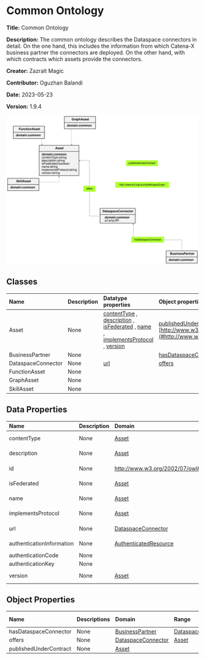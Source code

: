 



# Common Ontology


**Title:**  Common Ontology

**Description:**  The common ontology describes the Dataspace connectors in detail. On the one hand, this includes the information from which Catena-X business partner the connectors are deployed. On the other hand, with which contracts which assets provide the connectors.

**Creator:**  Zazralt Magic

**Contributor:**  Oguzhan Balandi

**Date:**  2023-05-23

**Version:**  1.9.4  
  
![ontology](images/common_ontology.gv.svg)  

## Classes
  

|Name|Description|Datatype properties|Object properties|Subclass of|
| :--- | :--- | :--- | :--- | :--- |
|<span id="Asset">Asset</span>|None|[contentType](#contentType) , [description](#description) , [isFederated](#isFederated) , [name](#name) , [implementsProtocol](#implementsProtocol) , [version](#version) |[publishedUnderContract](#publishedUnderContract) , [http://www.w3.org/ns/shacl#shapesGraph](#http://www.w3.org/ns/shacl#shapesGraph) ||
|<span id="BusinessPartner">BusinessPartner</span>|None||[hasDataspaceConnector](#hasDataspaceConnector) ||
|<span id="DataspaceConnector">DataspaceConnector</span>|None|[url](#url) |[offers](#offers) ||
|<span id="FunctionAsset">FunctionAsset</span>|None|||[Asset](#Asset) |
|<span id="GraphAsset">GraphAsset</span>|None|||[Asset](#Asset) |
|<span id="SkillAsset">SkillAsset</span>|None|||[Asset](#Asset) |

## Data Properties
  

|Name|Description|Domain|Range|Subproperty of|
| :--- | :--- | :--- | :--- | :--- |
|<span id="contentType">contentType</span>|None|[Asset](#Asset) |xml : string ||
|<span id="description">description</span>|None|[Asset](#Asset) |xml : string ||
|<span id="id">id</span>|None|http://www.w3.org/2002/07/owl#Thing |xml : string ||
|<span id="isFederated">isFederated</span>|None|[Asset](#Asset) |xml : boolean ||
|<span id="name">name</span>|None|[Asset](#Asset) |xml : string ||
|<span id="implementsProtocol">implementsProtocol</span>|None|[Asset](#Asset) |xml : string ||
|<span id="url">url</span>|None|[DataspaceConnector](#DataspaceConnector) |xml : anyURI ||
|<span id="authenticationInformation">authenticationInformation</span>|None|[AuthenticatedResource](#AuthenticatedResource) |xml : string ||
|<span id="authenticationCode">authenticationCode</span>|None|||[authenticationInformation](#authenticationInformation) |
|<span id="authenticationKey">authenticationKey</span>|None|||[authenticationInformation](#authenticationInformation) |
|<span id="version">version</span>|None|[Asset](#Asset) |xml : string ||

## Object Properties
  

|Name|Descriptions|Domain|Range|Subproperty of|
| :--- | :--- | :--- | :--- | :--- |
|<span id="hasDataspaceConnector">hasDataspaceConnector</span>|None|[BusinessPartner](#BusinessPartner) |[DataspaceConnector](#DataspaceConnector) ||
|<span id="offers">offers</span>|None|[DataspaceConnector](#DataspaceConnector) |[Asset](#Asset) ||
|<span id="publishedUnderContract">publishedUnderContract</span>|None|[Asset](#Asset) |||
